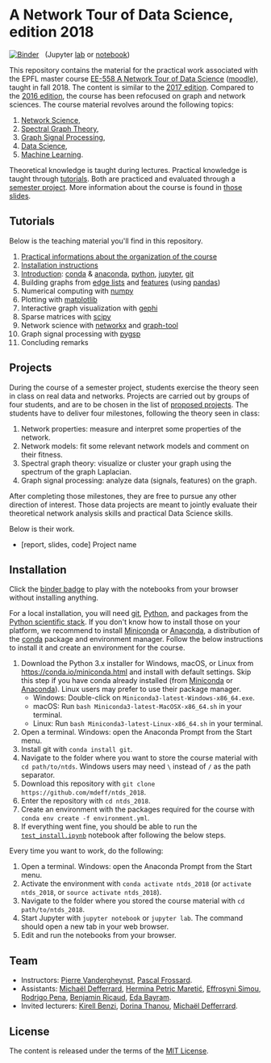 # A Network Tour of Data Science, edition 2018

[![Binder](https://mybinder.org/badge.svg)][binder_lab]
&nbsp; (Jupyter [lab][binder_lab] or [notebook][binder_notebook])

[binder_lab]: https://mybinder.org/v2/gh/mdeff/ntds_2018/outputs?urlpath=lab
[binder_notebook]: https://mybinder.org/v2/gh/mdeff/ntds_2018/outputs?urlpath=tree

This repository contains the material for the practical work associated with the EPFL
master course [EE-558 A Network Tour of Data Science][epfl] ([moodle]), taught
in fall 2018. The content is similar to the [2017 edition]. Compared to the
[2016 edition], the course has been refocused on graph and network sciences.
The course material revolves around the following topics:

1. [Network Science](https://en.wikipedia.org/wiki/Network_science),
1. [Spectral Graph Theory](https://en.wikipedia.org/wiki/Spectral_graph_theory),
1. [Graph Signal Processing](https://arxiv.org/abs/1211.0053),
1. [Data Science](https://en.wikipedia.org/wiki/Data_science),
1. [Machine Learning](https://en.wikipedia.org/wiki/Machine_learning).

Theoretical knowledge is taught during lectures.
Practical knowledge is taught through [tutorials](#tutorials).
Both are practiced and evaluated through a [semester project](#projects).
More information about the course is found in [those slides][practical_info].

[epfl]: http://edu.epfl.ch/coursebook/en/a-network-tour-of-data-science-EE-558
[moodle]: http://moodle.epfl.ch/course/view.php?id=15299
[2016 edition]: https://github.com/mdeff/ntds_2016
[2017 edition]: https://github.com/mdeff/ntds_2017

## Tutorials

Below is the teaching material you'll find in this repository.

1. [Practical informations about the organization of the course][practical_info]
1. [Installation instructions](#installation)
1. [Introduction][t01]: [conda] & [anaconda], [python], [jupyter], [git]
1. Building graphs from [edge lists][t02a] and [features][t02b] (using [pandas])
1. Numerical computing with [numpy]
1. Plotting with [matplotlib]
1. Interactive graph visualization with [gephi]
1. Sparse matrices with [scipy]
1. Network science with [networkx] and [graph-tool]
1. Graph signal processing with [pygsp]
1. Concluding remarks

[practical_info]: https://github.com/mdeff/ntds_2018/blob/outputs/slides/ntds_info.pdf

[t01]: https://nbviewer.jupyter.org/github/mdeff/ntds_2018/blob/outputs/tutorials/01_introduction.ipynb
[t02a]: https://nbviewer.jupyter.org/github/mdeff/ntds_2018/blob/outputs/tutorials/02a_graph_from_edge_list.ipynb
[t02b]: https://nbviewer.jupyter.org/github/mdeff/ntds_2018/blob/outputs/tutorials/02b_graph_from_features.ipynb

[conda]: https://conda.io
[anaconda]: https://anaconda.org
[python]: https://www.python.org
[jupyter]: http://jupyter.org
[git]: https://git-scm.com
[numpy]: http://www.numpy.org
[scipy]: https://www.scipy.org
[matplotlib]: https://matplotlib.org
[pandas]: https://pandas.pydata.org
[networkx]: https://networkx.github.io
[graph-tool]: https://graph-tool.skewed.de
[pygsp]: http://pygsp.readthedocs.io
[gephi]: https://gephi.org

## Projects

During the course of a semester project, students exercise the theory seen in class on real data and networks.
Projects are carried out by groups of four students, and are to be chosen in the list of [proposed projects](projects).
The students have to deliver four milestones, following the theory seen in class:

1. Network properties: measure and interpret some properties of the network.
1. Network models: fit some relevant network models and comment on their fitness.
1. Spectral graph theory: visualize or cluster your graph using the spectrum of the graph Laplacian.
1. Graph signal processing: analyze data (signals, features) on the graph.

After completing those milestones, they are free to pursue any other direction of interest.
Those data projects are meant to jointly evaluate their theoretical network analysis skills and practical Data Science skills.

Below is their work.

* [report, slides, code] Project name

## Installation

Click the [binder badge][binder_lab] to play with the notebooks from your
browser without installing anything.

For a local installation, you will need [git], [Python], and packages from the [Python scientific stack][scipy].
If you don't know how to install those on your platform, we recommend to install [Miniconda] or [Anaconda], a distribution of the [conda] package and environment manager.
Follow the below instructions to install it and create an environment for the course.

1. Download the Python 3.x installer for Windows, macOS, or Linux from
   <https://conda.io/miniconda.html> and install with default settings. Skip
   this step if you have conda already installed (from [Miniconda] or
   [Anaconda]). Linux users may prefer to use their package manager.
   * Windows: Double-click on `Miniconda3-latest-Windows-x86_64.exe`.
   * macOS: Run `bash Miniconda3-latest-MacOSX-x86_64.sh` in your terminal.
   * Linux: Run `bash Miniconda3-latest-Linux-x86_64.sh` in your terminal.
1. Open a terminal. Windows: open the Anaconda Prompt from the Start menu.
1. Install git with `conda install git`.
1. Navigate to the folder where you want to store the course material with `cd path/to/ntds`.
   Windows users may need `\` instead of `/` as the path separator.
1. Download this repository with `git clone https://github.com/mdeff/ntds_2018`.
1. Enter the repository with `cd ntds_2018`.
1. Create an environment with the packages required for the course with
   `conda env create -f environment.yml`.
1. If everything went fine, you should be able to run the [`test_install.ipynb`][test_install] notebook after following the below steps.

[test_install]: https://nbviewer.jupyter.org/github/mdeff/ntds_2018/blob/outputs/test_install.ipynb

Every time you want to work, do the following:

1. Open a terminal. Windows: open the Anaconda Prompt from the Start menu.
1. Activate the environment with `conda activate ntds_2018`
   (or `activate ntds_2018`, or `source activate ntds_2018`).
1. Navigate to the folder where you stored the course material with `cd path/to/ntds_2018`.
1. Start Jupyter with `jupyter notebook` or `jupyter lab`. The command should
   open a new tab in your web browser.
1. Edit and run the notebooks from your browser.

[git]: https://git-scm.com
[python]: https://www.python.org
[scipy]: https://www.scipy.org
[anaconda]: https://www.anaconda.com/download
[miniconda]: https://conda.io/miniconda.html
[conda]: https://conda.io
[conda-forge]: https://conda-forge.org

## Team

* Instructors:
[Pierre Vandergheynst](https://people.epfl.ch/pierre.vandergheynst),
[Pascal Frossard](https://people.epfl.ch/pascal.frossard).
* Assistants:
[Michaël Defferrard](http://deff.ch),
[Hermina Petric Maretić](https://people.epfl.ch/hermina.petricmaretic),
[Effrosyni Simou](https://people.epfl.ch/effrosyni.simou),
[Rodrigo Pena](https://rodrigo-pena.github.io),
[Benjamin Ricaud](https://github.com/bricaud),
[Eda Bayram](https://people.epfl.ch/eda.bayram).
* Invited lecturers:
[Kirell Benzi](https://www.kirellbenzi.com),
[Dorina Thanou](https://people.epfl.ch/dorina.thanou),
[Michaël Defferrard](http://deff.ch).

## License

The content is released under the terms of the [MIT License](LICENSE.txt).
